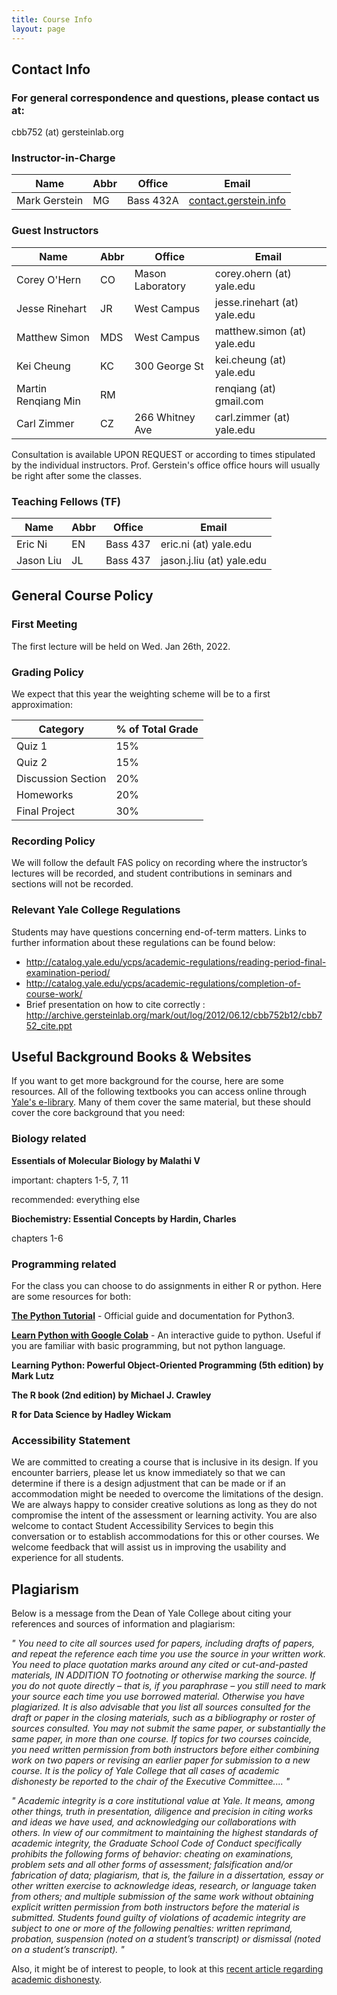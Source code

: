 ```yaml
---
title: Course Info
layout: page
---
```


## Contact Info

### For general correspondence and questions, please contact us at:

cbb752 (at) gersteinlab.org

### Instructor-in-Charge

| Name | Abbr | Office | Email |
| --- | --- | --- | --- |
| Mark Gerstein | MG | Bass 432A | [contact.gerstein.info](http://contact.gerstein.info) |

### Guest Instructors

| Name | Abbr | Office | Email |
| --- | --- | --- | --- |
| Corey O'Hern	     | CO | Mason Laboratory	| corey.ohern (at) yale.edu |
| Jesse Rinehart	 | JR | West Campus	| jesse.rinehart (at) yale.edu |
| Matthew Simon	     | MDS | West Campus	| matthew.simon (at) yale.edu |
| Kei Cheung	     | KC | 300 George St	| kei.cheung (at) yale.edu |
| Martin Renqiang Min| RM |	                | renqiang (at) gmail.com |
| Carl Zimmer	     | CZ | 266 Whitney Ave	| carl.zimmer (at) yale.edu |

Consultation is available UPON REQUEST or according to times stipulated by the individual instructors. Prof. Gerstein's office office hours will usually be right after some the classes.

### Teaching Fellows (TF)

| Name | Abbr | Office | Email |
| --- | --- | --- | --- |
| Eric Ni	| EN  | Bass 437	| eric.ni (at) yale.edu |
| Jason Liu   | JL | Bass 437	| jason.j.liu (at) yale.edu |

## General Course Policy

### First Meeting
The first lecture will be held on Wed. Jan 26th, 2022. 

### Grading Policy
We expect that this year the weighting scheme will be to a first approximation:

| Category	| % of Total Grade |
|---|---|
| Quiz 1 |	15% |
| Quiz 2 |	15% |
| Discussion Section |	20% |
| Homeworks	| 20% |
| Final Project	| 30% |

### Recording Policy
We will follow the default FAS policy on recording where the instructor’s lectures will be recorded, and student contributions in seminars and sections will not be recorded.

### Relevant Yale College Regulations

Students may have questions concerning end-of-term matters. Links to further information about these regulations can be found below:
- http://catalog.yale.edu/ycps/academic-regulations/reading-period-final-examination-period/
- http://catalog.yale.edu/ycps/academic-regulations/completion-of-course-work/
- Brief presentation on how to cite correctly : http://archive.gersteinlab.org/mark/out/log/2012/06.12/cbb752b12/cbb752_cite.ppt

## Useful Background Books & Websites

If you want to get more background for the course, here are some resources. All of the following textbooks you can access online through [Yale's e-library](https://elibrary.med.yale.edu/). Many of them cover the same material, but these should cover the core background that you need:

### Biology related

**Essentials of Molecular Biology by Malathi V**

important: chapters 1-5, 7, 11

recommended: everything else

**Biochemistry: Essential Concepts by Hardin, Charles**

chapters 1-6

### Programming related
For the class you can choose to do assignments in either R or python. Here are some resources for both:

**[The Python Tutorial](https://docs.python.org/3/tutorial/)** - Official guide and documentation for Python3.

**[Learn Python with Google Colab](https://colab.research.google.com/github/cs231n/cs231n.github.io/blob/master/python-colab.ipynb)** - An interactive guide to python. Useful if you are familiar with basic programming, but not python language. 

**Learning Python: Powerful Object-Oriented Programming (5th edition) by Mark Lutz**

**The R book (2nd edition) by Michael J. Crawley**

**R for Data Science by Hadley Wickam**

### Accessibility Statement
We are committed to creating a course that is inclusive in its design. If you encounter barriers, please let us know immediately so that we can determine if there is a design adjustment that can be made or if an accommodation might be needed to overcome the limitations of the design. We are always happy to consider creative solutions as long as they do not compromise the intent of the assessment or learning activity. You are also welcome to contact Student Accessibility Services to begin this conversation or to establish accommodations for this or other courses. We welcome feedback that will assist us in improving the usability and experience for all students.


## Plagiarism

Below is a message from the Dean of Yale College about citing your references and sources of information and plagiarism:

*" You need to cite all sources used for papers, including drafts of papers, and repeat the reference each time you use the source in your written work. You need to place quotation marks around any cited or cut-and-pasted materials, IN ADDITION TO footnoting or otherwise marking the source. If you do not quote directly – that is, if you paraphrase – you still need to mark your source each time you use borrowed material. Otherwise you have plagiarized. It is also advisable that you list all sources consulted for the draft or paper in the closing materials, such as a bibliography or roster of sources consulted.
You may not submit the same paper, or substantially the same paper, in more than one course. If topics for two courses coincide, you need written permission from both instructors before either combining work on two papers or revising an earlier paper for submission to a new course.
It is the policy of Yale College that all cases of academic dishonesty be reported to the chair of the Executive Committee.... "*

*"  Academic integrity is a core institutional value at Yale. It means, among other things, truth in presentation, diligence and precision in citing
works and ideas we have used, and acknowledging our collaborations with others. In view of our commitment to maintaining the highest standards of academic integrity, the Graduate School Code of Conduct specifically prohibits the following forms of behavior: cheating on examinations, problem sets and all other forms of assessment; falsification and/or fabrication of data; plagiarism, that is, the failure in a dissertation, essay or other written exercise to acknowledge ideas, research, or language taken from others; and multiple submission of the same work without obtaining explicit written permission from both instructors before the material is submitted. Students found guilty of violations of academic integrity are subject to one or more of the following penalties: written reprimand, probation, suspension (noted on a student’s transcript) or dismissal (noted on a student’s transcript). "*

Also, it might be of interest to people, to look at this [recent article regarding academic dishonesty](http://www.yaledailynews.com/news/2012/sep/11/blurring-cheating-collaboration/).
